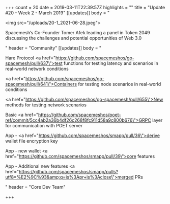 +++
count = 20
date = 2019-03-11T22:39:57Z
highlights = ""
title = "Update #20 - Week 2 - March 2019"
[[updates]]
body = "<p><img src=\"/uploads/20-1_2021-06-28.jpeg\"></p><p>Spacemesh’s Co-Founder Tomer Afek leading a panel in Token 2049 discussing the challenges and potential opportunities of Web 3.0</p>"
header = "Community"
[[updates]]
body = "<p>Hare Protocol <a href=\"https://github.com/spacemeshos/go-spacemesh/pull/637\">test functions</a> for testing latency and scenarios in real-world network conditions</p><p><a href=\"https://github.com/spacemeshos/go-spacemesh/pull/641\">Containers</a> for testing node scenarios in real-world conditions</p><p><a href=\"https://github.com/spacemeshos/go-spacemesh/pull/655\">New methods</a> for testing network scenarios</p><p>Basic <a href=\"https://github.com/spacemeshos/poet-ref/commit/5cc4ab2a36b4df26c268f8fc911d58a9c800b676\">GRPC layer</a> for communication with POET server</p><p>App - <a href=\"https://github.com/spacemeshos/smapp/pull/36\">derive wallet file encryption key</a></p><p>App - new wallet <a href=\"https://github.com/spacemeshos/smapp/pull/39\">core features</a></p><p>App - Additional new features <a href=\"https://github.com/spacemeshos/smapp/pulls?utf8=%E2%9C%93&amp;q=is%3Apr+is%3Aclose\">merged PRs</a></p>"
header = "Core Dev Team"

+++
